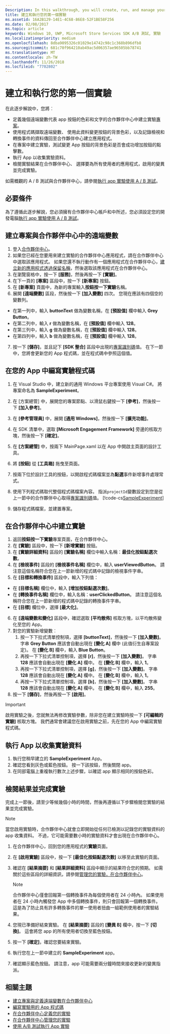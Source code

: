 ```yaml
---
Description: In this walkthrough, you will create, run, and manage your first experiment with A/B testing.
title: 建立和執行您的第一個實驗
ms.assetid: 16A2B129-14E1-4C68-86E8-52F1BE58F256
ms.date: 02/08/2017
ms.topic: article
keywords: Windows 10, UWP, Microsoft Store Services SDK A/B 測試, 實驗
ms.localizationpriority: medium
ms.openlocfilehash: 8dba9095326c01029e14742c98c1c368b896dfb8
ms.sourcegitcommit: 681c70f964210ab49ac5d06357ae96505bb78741
ms.translationtype: MT
ms.contentlocale: zh-TW
ms.lasthandoff: 11/26/2018
ms.locfileid: "7702802"
---
```

# <a name="create-and-run-your-first-experiment"></a>建立和執行您的第一個實驗

在此逐步解說中，您將︰
* 定義幾個遠端變數代表 app 按鈕的色彩和文字的合作夥伴中心中建立實驗[專案](run-app-experiments-with-a-b-testing.md#terms)。
* 使用程式碼擷取遠端變數、 使用此資料變更按鈕的背景色彩，以及記錄檢視和轉換事件的資料傳回至合作夥伴中心建立應用程式。
* 在專案中建立實驗，測試變更 App 按鈕的背景色彩是否會成功增加按鈕的點擊數。
* 執行 App 以收集實驗資料。
* 檢閱實驗結果在合作夥伴中心、 選擇要為所有使用者的應用程式，啟用的變異並完成實驗。

如需概觀的 A / B 測試與合作夥伴中心，請參閱[執行 app 實驗使用 A / B 測試](run-app-experiments-with-a-b-testing.md)。

## <a name="prerequisites"></a>必要條件

為了遵循此逐步解說，您必須擁有合作夥伴中心帳戶和中所述，您必須設定您的開發電腦[執行 app 實驗使用 A / B 測試](run-app-experiments-with-a-b-testing.md)。

## <a name="create-a-project-with-remote-variables-in-partner-center"></a>建立專案與合作夥伴中心中的遠端變數

1. 登入[合作夥伴中心](https://partner.microsoft.com/dashboard)。
2. 如果您已經在您要用來建立實驗的合作夥伴中心應用程式，請在合作夥伴中心中選取該應用程式。 如果您還不執行動作有一個應用程式在合作夥伴中心，[建立新的應用程式透過保留名稱](../publish/create-your-app-by-reserving-a-name.md)，然後選取該應用程式在合作夥伴中心。
3. 在瀏覽窗格中，按一下 **\[服務\]**，然後再按一下 **\[實驗\]**。
4. 在下一頁的 **\[專案\]** 區段中，按一下 **\[新專案\]** 按鈕。
5. 在 **\[新專案\]** 頁面中，為新的專案輸入**按鈕按一下實驗**名稱。
6. 展開 **\[遠端變數\]** 區段，然後按一下 **\[加入變數\]** 四次。 您現在應該有四個空的變數列。
  * 在第一列中，輸入 **buttonText** 做為變數名稱，在 **\[預設值\]** 欄中輸入 **Grey Button**。
  * 在第二列中，輸入 **r** 做為變數名稱，在 **\[預設值\]** 欄中輸入 **128**。
  * 在第三列中，輸入 **g** 做為變數名稱，在 **\[預設值\]** 欄中輸入 **128**。
  * 在第四列中，輸入 **b** 做為變數名稱，在 **\[預設值\]** 欄中輸入 **128**。
7. 按一下 **\[儲存\]**，並且記下 **\[SDK 整合\]** 區段中出現的[專案識別碼](run-app-experiments-with-a-b-testing.md#terms)值。 在下一節中，您將會更新您的 App 程式碼，並在程式碼中參照這個值。

## <a name="code-the-experiment-in-your-app"></a>在您的 App 中編寫實驗程式碼

1. 在 Visual Studio 中，建立新的通用 Windows 平台專案使用 Visual C#。 將專案命名為 **SampleExperiment**。
2. 在 \[方案總管\] 中，展開您的專案節點、以滑鼠右鍵按一下 **\[參考\]**，然後按一下 **\[加入參考\]**。
3. 在 **\[參考管理員\]** 中，展開 **\[通用 Windows\]**，然後按一下 **\[擴充功能\]**。
4. 在 SDK 清單中，選取 **\[Microsoft Engagement Framework\]** 旁邊的核取方塊，然後按一下 **\[確定\]**。
5. 在 **\[方案總管\]** 中，按兩下 MainPage.xaml 以在 App 中開啟主頁面的設計工具。
6. 將 **\[按鈕\]**  從 **\[工具箱\]** 拖曳至頁面。
7. 按兩下位於設計工具的按鈕，以開啟程式碼檔案並為**點選**事件新增事件處理常式。  
8. 使用下列程式碼取代整個程式碼檔案內容。 指派```projectId```變數設定到您是從上一節中的合作夥伴中心取得[專案識別碼](run-app-experiments-with-a-b-testing.md#terms)值。
    [!code-cs[SampleExperiment](./code/StoreSDKSamples/cs/ExperimentPage.xaml.cs#SampleExperiment)]

9. 儲存程式碼檔案，並建置專案。

## <a name="create-the-experiment-in-partner-center"></a>在合作夥伴中心中建立實驗

1. 返回**按鈕按一下實驗**專案頁面，在合作夥伴中心。
2. 在 **\[實驗\]** 區段中，按一下 **\[新增實驗\]** 按鈕。
3. 在 **\[實驗詳細資料\]** 區段的 **\[實驗名稱\]** 欄位中輸入名稱：**最佳化按鈕點選次數**。
4. 在 **\[檢視事件\]** 區段的 **\[檢視事件名稱\]** 欄位中，輸入 **userViewedButton**。 請注意這個名稱符合您在上一節新增的程式碼中記錄的檢視事件字串。
5. 在 **\[目標和轉換事件\]** 區段中，輸入下列值：
  * 在 **\[目標名稱\]** 欄位中，輸入 **\[增加按鈕點選次數\]**。
  * 在 **\[轉換事件名稱\]** 欄位中，輸入名稱：**userClickedButton**。 請注意這個名稱符合您在上一節新增的程式碼中記錄的轉換事件字串。
  * 在 **\[目標\]** 欄位中，選擇 **\[最大化\]**。
6. 在 **\[遠端變數和變化\]** 區段中，確認選取 **\[平均散佈\]** 核取方塊，以平均散佈變化至您的 App。
7. 對您的實驗新增變數︰
    1. 按一下下拉式清單控制項，選擇 **\[buttonText\]**，然後按一下 **\[加入變數\]**。 字串 **Grey Button** 應該會自動出現在 **\[變化 A\]** 欄中 (此值衍生自專案設定)。 在 **\[變化 B\]** 欄中，輸入 **Blue Button**。
    2. 再按一下下拉式清單控制項，選擇 **\[r\]**，然後按一下 **\[加入變數\]**。 字串 **128** 應該會自動出現在 **\[變化 A\]** 欄中。 在 **\[變化 B\]** 欄中，輸入 **1**。
    3. 再按一下下拉式清單控制項，選擇 **\[g\]**，然後按一下 **\[加入變數\]**。 字串 **128** 應該會自動出現在 **\[變化 A\]** 欄中。 在 **\[變化 B\]** 欄中，輸入 **1**。  
    4. 再按一下下拉式清單控制項，選擇 **\[b\]**，然後按一下 **\[加入變數\]**。 字串 **128** 應該會自動出現在 **\[變化 A\]** 欄中。 在 **\[變化 B\]** 欄中，輸入 **255**。  
8. 按一下 **\[儲存\]**，然後再按一下 **\[啟用\]**。

> [!IMPORTANT]
> 啟用實驗之後，您就無法再修改實驗參數，除非您在建立實驗時按一下 **\[可編輯的實驗\]** 核取方塊。 我們通常會建議您在啟用實驗之前，先在您的 App 中編寫實驗程式碼。

## <a name="run-the-app-to-gather-experiment-data"></a>執行 App 以收集實驗資料

1. 執行您稍早建立的 **SampleExperiment** App。
2. 確認您看到灰色或藍色按鈕。 按一下該按鈕，然後關閉 app。
3. 在同部電腦上重複執行數次上述步驟，以確認 app 顯示相同的按鈕色彩。

## <a name="review-the-results-and-complete-the-experiment"></a>檢閱結果並完成實驗

完成上一節後，請至少等候幾個小時的時間，然後再遵循以下步驟檢閱您實驗的結果並完成實驗。

> [!NOTE]
> 當您啟用實驗時，合作夥伴中心就會立即開始從任何已檢測以記錄您的實驗資料的 app 收集資料。 不過，它可能需要數小時的實驗資料才會出現在合作夥伴中心。

1. 在合作夥伴中心，回到您的應用程式的**實驗**頁面。
2. 在 **\[啟用實驗\]** 區段中，按一下 **\[最佳化按鈕點選次數\]** 以移至此實驗的頁面。
3. 確認在 **\[結果摘要\]** 和 **\[結果詳細資料\]** 區段中顯示的結果符合您的預期。 如需關於這些區段的詳細資訊，請參閱[管理您的實驗，在合作夥伴中心](manage-your-experiment.md#review-the-results-of-your-experiment)。
    > [!NOTE]
    > 合作夥伴中心僅會回報第一個轉換事件為每個使用者在 24 小時內。 如果使用者在 24 小時內觸發您 App 中多個轉換事件，則只會回報第一個轉換事件。 這是為了防止具有許多轉換事件的單一使用者扭曲一組範例使用者的實驗結果。

4. 您現已準備好結束實驗。 在 **\[結果摘要\]** 區段的 **\[變異 B\]** 欄中，按一下 **\[切換\]**。 這會將您 app 的所有使用者切換至藍色按鈕。
5. 按一下 **\[確定\]**，確認您要結束實驗。
6. 執行您在上一節中建立的 **SampleExperiment** app。
7. 確認顯示藍色按鈕。 請注意，app 可能需要兩分鐘時間來接收更新的變異指派。

## <a name="related-topics"></a>相關主題

* [建立專案與定義遠端變數在合作夥伴中心](create-a-project-and-define-remote-variables-in-the-dev-center-dashboard.md)
* [編寫實驗用的 App 程式碼](code-your-experiment-in-your-app.md)
* [在合作夥伴中心定義您的實驗](define-your-experiment-in-the-dev-center-dashboard.md)
* [在合作夥伴中心管理您的實驗](manage-your-experiment.md)
* [使用 A/B 測試執行 App 實驗](run-app-experiments-with-a-b-testing.md)
